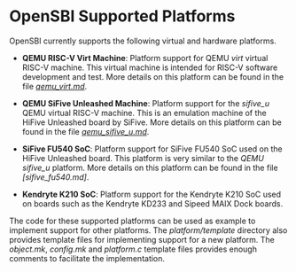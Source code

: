 OpenSBI Supported Platforms
===========================

OpenSBI currently supports the following virtual and hardware platforms.

* **QEMU RISC-V Virt Machine**: Platform support for QEMU *virt* virtual RISC-V
  machine. This virtual machine is intended for RISC-V software development and
  test. More details on this platform can be found in the file *[qemu_virt.md]*.

* **QEMU SiFive Unleashed Machine**: Platform support for the *sifive_u* QEMU
  virtual RISC-V machine. This is an emulation machine of the HiFive Unleashed
  board by SiFive. More details on this platform can be found in the file
  *[qemu_sifive_u.md]*.

* **SiFive FU540 SoC**: Platform support for SiFive FU540 SoC used on the
  HiFive Unleashed board. This platform is very similar to the *QEMU sifive_u*
  platform. More details on this platform can be found in the file
  *[sifive_fu540.md]*.

* **Kendryte K210 SoC**: Platform support for the Kendryte K210 SoC used on
  boards such as the Kendryte KD233 and Sipeed MAIX Dock boards.

The code for these supported platforms can be used as example to implement
support for other platforms. The *platform/template* directory also provides
template files for implementing support for a new platform. The *object.mk*,
*config.mk* and *platform.c* template files provides enough comments to facilitate
the implementation.

[qemu_virt.md]: qemu_virt.md
[qemu_sifive_u.md]: qemu_sifive_u.md
